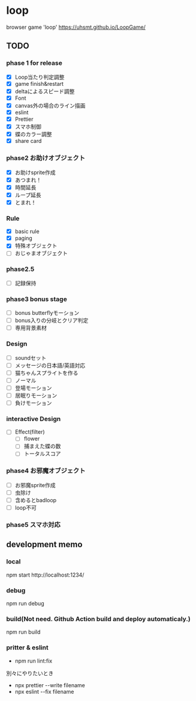 # loop
browser game 'loop'
https://uhsmt.github.io/LoopGame/


## TODO
### phase 1 for release
- [x] Loop当たり判定調整
- [x] game finish&restart
- [x] deltaによるスピード調整
- [x] Font
- [x] canvas外の場合のライン描画
- [x] eslint
- [x] Prettier
- [x] スマホ制御
- [x] 蝶のカラー調整
- [x] share card

### phase2 お助けオブジェクト
- [x] お助けsprite作成
- [x] あつまれ！
- [x] 時間延長
- [x] ループ延長
- [x] とまれ！

### Rule
- [x] basic rule
- [x] paging
- [x] 特殊オブジェクト
- [ ] おじゃまオブジェクト

### phase2.5
- [ ] 記録保持 

### phase3 bonus stage
 - [ ] bonus butterflyモーション
 - [ ] bonus入りの分岐とクリア判定
 - [ ] 専用背景素材

### Design
- [ ] soundセット
- [ ] メッセージの日本語/英語対応
- [ ] 猫ちゃんスプライトを作る
 - [ ] ノーマル
 - [ ] 登場モーション
 - [ ] 居眠りモーション
 - [ ] 負けモーション

### interactive Design
- [ ] Effect(filter)
  - [ ] flower
  - [ ] 捕まえた蝶の数
  - [ ] トータルスコア

### phase4 お邪魔オブジェクト
- [ ] お邪魔sprite作成
- [ ] 虫除け
- [ ] 含めるとbadloop
- [ ] loop不可

### phase5 スマホ対応

## development memo

### local
npm start
http://localhost:1234/

### debug
npm run debug

### build(Not need. Github Action build and deploy automaticaly.)
npm run build

### pritter & eslint
- npm run lint:fix

別々にやりたいとき
- npx prettier --write filename
- npx eslint --fix filename
